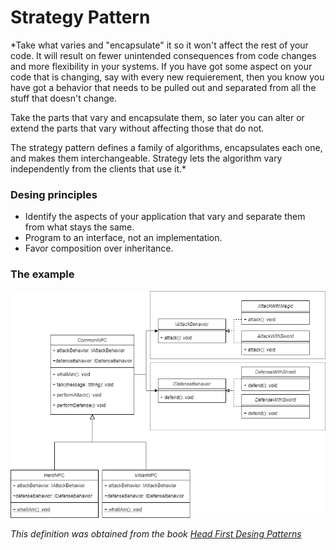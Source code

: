 # Strategy Pattern

*Take what varies and "encapsulate" it so it won't affect the rest of your code. It will result on fewer unintended consequences from code changes and more flexibility in your systems. If you have got some aspect on your code that is changing, say with every new requierement, then you know you have got a behavior that needs to be pulled out and separated from all the stuff that doesn't change.

Take the parts that vary and encapsulate them, so later you can alter or extend the parts
that vary without affecting those that do not.

The strategy pattern defines a family of algorithms, encapsulates each one,
and makes them interchangeable. Strategy lets the algorithm vary independently
from the clients that use it.*
 


### Desing principles
* Identify the aspects of your application that vary and separate them from what stays the same.
* Program to an interface, not an implementation.
* Favor composition over inheritance.


### The example

![Hero/Villian example](example-strategy-pattern.png)

*This definition was obtained from the book [Head First Desing Patterns](https://www.amazon.com/-/es/Eric-Freeman/dp/0596007124)*